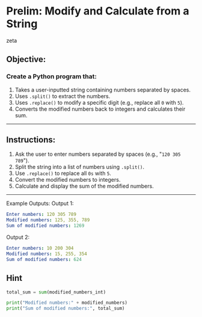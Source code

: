 # Prelim: Modify and Calculate from a String

zeta

## Objective:

### Create a Python program that:

1. Takes a user-inputted string containing numbers separated by spaces.
2. Uses `.split()` to extract the numbers.
3. Uses `.replace()` to modify a specific digit (e.g., replace all `0` with `5`).
4. Converts the modified numbers back to integers and calculates their sum.

---

## Instructions:

1. Ask the user to enter numbers separated by spaces (e.g., "`120 305 789`").
2. Split the string into a list of numbers using `.split()`.
3. Use `.replace()` to replace all `0s` with `5`.
4. Convert the modified numbers to integers.
5. Calculate and display the sum of the modified numbers.

---

Example Outputs:
Output 1:

```yaml
Enter numbers: 120 305 789
Modified numbers: 125, 355, 789
Sum of modified numbers: 1269
```

Output 2:

```yaml
Enter numbers: 10 200 304
Modified numbers: 15, 255, 354
Sum of modified numbers: 624
```

## Hint

```python
total_sum = sum(modified_numbers_int)

print("Modified numbers:" + modified_numbers)
print("Sum of modified numbers:", total_sum)
```
